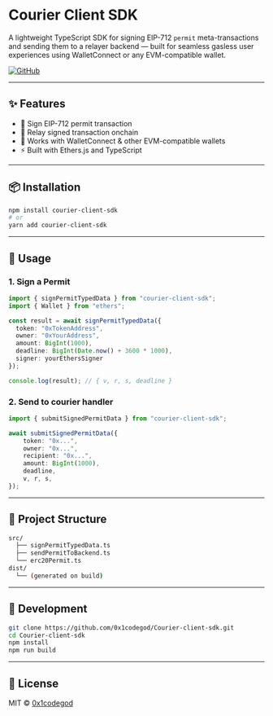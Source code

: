 # Courier Client SDK

A lightweight TypeScript SDK for signing EIP-712 `permit` meta-transactions and sending them to a relayer backend — built for seamless gasless user experiences using WalletConnect or any EVM-compatible wallet.

<!-- [![npm version](https://img.shields.io/npm/v/@courier/client-sdk)](https://www.npmjs.com/package/@courier/client-sdk) -->
[![GitHub](https://img.shields.io/badge/source-github-blue)](https://github.com/0x1codegod/Courier-client-sdk)

---

## ✨ Features

* 🔐 Sign EIP-712 permit transaction
* 📡 Relay signed transaction onchain
* 🔁 Works with WalletConnect & other EVM-compatible wallets
* ⚡ Built with Ethers.js and TypeScript

---

## 📦 Installation

```bash
npm install courier-client-sdk
# or
yarn add courier-client-sdk
```

---

## 🚀 Usage

### 1. Sign a Permit

```ts
import { signPermitTypedData } from "courier-client-sdk";
import { Wallet } from "ethers";

const result = await signPermitTypedData({
  token: "0xTokenAddress",
  owner: "0xYourAddress",
  amount: BigInt(1000),
  deadline: BigInt(Date.now() + 3600 * 1000),
  signer: yourEthersSigner
});

console.log(result); // { v, r, s, deadline }
```

### 2. Send to courier handler

```ts
import { submitSignedPermitData } from "courier-client-sdk";

await submitSignedPermitData({
    token: "0x...",
    owner: "0x...",
    recipient: "0x...",
    amount: BigInt(1000),
    deadline,
    v, r, s,
});
```

---

## 📁 Project Structure

```bash
src/
  ├── signPermitTypedData.ts
  ├── sendPermitToBackend.ts
  └── erc20Permit.ts
dist/
  └── (generated on build)
```

---

## 💠 Development

```bash
git clone https://github.com/0x1codegod/Courier-client-sdk.git
cd Courier-client-sdk
npm install
npm run build
```

---

## 📄 License

MIT © [0x1codegod](https://github.com/0x1codegod)
